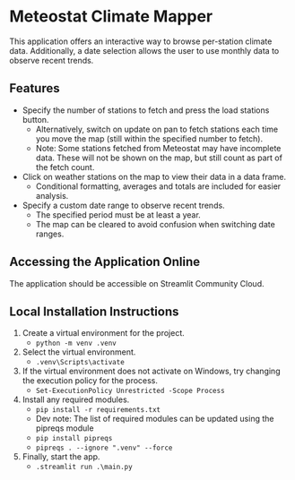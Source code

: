 # Meteostat Climate Mapper

This application offers an interactive way to browse per-station climate data. Additionally, a date selection allows the user to use monthly data to observe recent trends.

## Features

- Specify the number of stations to fetch and press the load stations button.
  - Alternatively, switch on update on pan to fetch stations each time you move the map (still within the specified number to fetch).
  - Note: Some stations fetched from Meteostat may have incomplete data. These will not be shown on the map, but still count as part of the fetch count.
- Click on weather stations on the map to view their data in a data frame.
  - Conditional formatting, averages and totals are included for easier analysis.
- Specify a custom date range to observe recent trends.
  - The specified period must be at least a year.
  - The map can be cleared to avoid confusion when switching date ranges.

## Accessing the Application Online

The application should be accessible on Streamlit Community Cloud.

## Local Installation Instructions

1. Create a virtual environment for the project.
    - `python -m venv .venv`
2. Select the virtual environment.
    - `.venv\Scripts\activate`
3. If the virtual environment does not activate on Windows, try changing the execution policy for the process.
    - `Set-ExecutionPolicy Unrestricted -Scope Process`
4. Install any required modules.
    - `pip install -r requirements.txt`
    - Dev note: The list of required modules can be updated using the pipreqs module
    - `pip install pipreqs`
    - `pipreqs . --ignore ".venv" --force`
5. Finally, start the app.
    - `.streamlit run .\main.py`
